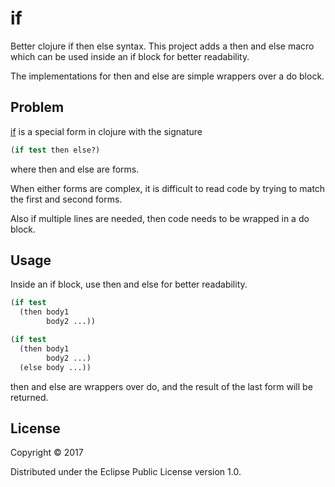 # if

Better clojure if then else syntax. This project adds a then and else macro which can be used inside an if block for better readability.

The implementations for then and else are simple wrappers over a do block.

## Problem

[if](https://clojure.org/reference/special_forms#if) is a special form in clojure with the signature

```clojure
(if test then else?)
```

where then and else are forms.

When either forms are complex, it is difficult to read code by trying to match the first and second forms.

Also if multiple lines are needed, then code needs to be wrapped in a do block.

## Usage

Inside an if block, use then and else for better readability.

```clojure
(if test
  (then body1
        body2 ...))
```

```clojure
(if test
  (then body1
        body2 ...)
  (else body ...))
```

then and else are wrappers over do, and the result of the last form will be returned.

## License

Copyright © 2017

Distributed under the Eclipse Public License version 1.0.
